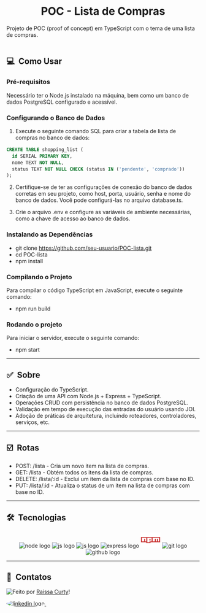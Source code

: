 <h1 align="center">POC - Lista de Compras</h1>
Projeto de POC (proof of concept) em TypeScript com o tema de uma lista de compras.
<br></br>

## 💻 &nbsp;Como Usar

### Pré-requisitos

Necessário ter o Node.js instalado na máquina, bem como um banco de dados PostgreSQL configurado e acessível.

### Configurando o Banco de Dados

1. Execute o seguinte comando SQL para criar a tabela de lista de compras no banco de dados:

```sql
CREATE TABLE shopping_list (
  id SERIAL PRIMARY KEY,
  nome TEXT NOT NULL,
  status TEXT NOT NULL CHECK (status IN ('pendente', 'comprado'))
);
```
2. Certifique-se de ter as configurações de conexão do banco de dados corretas em seu projeto, como host, porta, usuário, senha e nome do banco de dados. Você pode configurá-las no arquivo database.ts.

3. Crie o arquivo .env e configure as variáveis de ambiente necessárias, como a chave de acesso ao banco de dados.

### Instalando as Dependências
  - git clone https://github.com/seu-usuario/POC-lista.git
  - cd POC-lista
  - npm install

### Compilando o Projeto
Para compilar o código TypeScript em JavaScript, execute o seguinte comando:
   - npm run build

### Rodando o projeto
Para iniciar o servidor, execute o seguinte comando:
 - npm start

<hr/>

## ✅  &nbsp;Sobre
  - Configuração do TypeScript.
  - Criação de uma API com Node.js + Express + TypeScript.
  - Operações CRUD com persistência no banco de dados PostgreSQL.
  - Validação em tempo de execução das entradas do usuário usando JOI.
  - Adoção de práticas de arquitetura, incluindo roteadores, controladores, serviços, etc.
<hr/>

## ☑️ &nbsp;Rotas
- POST: /lista - Cria um novo item na lista de compras.
- GET: /lista - Obtém todos os itens da lista de compras.
- DELETE: /lista/:id - Exclui um item da lista de compras com base no ID.
- PUT: /lista/:id - Atualiza o status de um item na lista de compras com base no ID.
<hr/>

## 🛠 &nbsp;Tecnologias
<div align="center">
 <img src="https://cdn.jsdelivr.net/gh/devicons/devicon/icons/nodejs/nodejs-original.svg" height="40" width="52" alt="node logo"  />
   <img src="https://cdn.jsdelivr.net/gh/devicons/devicon/icons/javascript/javascript-original.svg" height="40" width="52" alt="js logo"  />   
  <img src="https://cdn.jsdelivr.net/gh/devicons/devicon/icons/typescript/typescript-original.svg" height="40" width="52" alt="js logo"  />      
  <img src="https://cdn.jsdelivr.net/gh/devicons/devicon/icons/express/express-original.svg" height="40" width="52" alt="express logo"  />
  <img src="https://raw.githubusercontent.com/devicons/devicon/master/icons/npm/npm-original-wordmark.svg" height="40" width="52" alt="npm logo"  />
  <img src="https://cdn.jsdelivr.net/gh/devicons/devicon/icons/git/git-original.svg" height="40" width="52" alt="git logo"  />
  <img src="https://cdn.jsdelivr.net/gh/devicons/devicon/icons/github/github-original.svg" height="40" width="52" alt="github logo" />                                   
</div>
<hr/>

## 💬 &nbsp;Contatos
<img align="left" src="https://avatars.githubusercontent.com/curtyraissa?size=100">

Feito por [Raissa Curty](https://github.com/curtyraissa)!

<a href="https://www.linkedin.com/in/raissa-curty/" target="_blank">
    <img style="border-radius:50%;" src="https://raw.githubusercontent.com/maurodesouza/profile-readme-generator/master/src/assets/icons/social/linkedin/default.svg" width="52" height="40" alt="linkedin logo"  />
</a>&nbsp;
